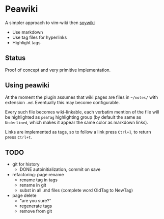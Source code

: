 # Peawiki

A simpler approach to vim-wiki then [soywiki][]

[soywiki]: https://github.com/danchoi/soywiki

- Use markdown
- Use tag files for hyperlinks
- Highlight tags

## Status

Proof of concept and very primitive implementation.

## Using peawiki

At the moment the plugin assumes that wiki pages are files in `~/notes/`
with extension `.md`. Eventually this may become configurable.

Every such file becomes wiki-linkable, each verbatim mention of the file
will be highlighted as `peaTag` highlighting group (by default the same
as `Underlined`, which makes it appear the same color as markdown links).

Links are implemented as tags, so to follow a link press `Ctrl+]`, to
return press `Ctrl+t`. 

## TODO

- git for history
  - DONE autoinitialization, commit on save
- refactoring: page rename
  - rename tag in tags
  - rename in git
  - subst in all .md files (complete word OldTag to NewTag)
- page delete
  - "are you sure?"
  - regenerate tags
  - remove from git


